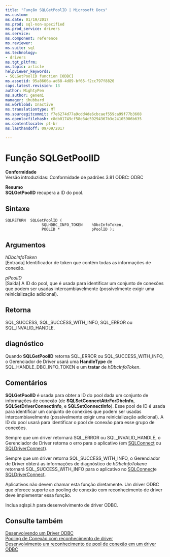 ```yaml
---
title: "Função SQLGetPoolID | Microsoft Docs"
ms.custom: 
ms.date: 01/19/2017
ms.prod: sql-non-specified
ms.prod_service: drivers
ms.service: 
ms.component: reference
ms.reviewer: 
ms.suite: sql
ms.technology:
- drivers
ms.tgt_pltfrm: 
ms.topic: article
helpviewer_keywords:
- SQLGetPoolID function [ODBC]
ms.assetid: 95a8666a-ad68-4d89-bf65-f2cc797f8820
caps.latest.revision: 13
author: MightyPen
ms.author: genemi
manager: jhubbard
ms.workload: Inactive
ms.translationtype: MT
ms.sourcegitcommit: f7e6274d77a9cdd4de6cbcaef559ca99f77b3608
ms.openlocfilehash: c8db01749cf58e34c59294367b3e24105906b635
ms.contentlocale: pt-br
ms.lasthandoff: 09/09/2017

---
```

# <a name="sqlgetpoolid-function"></a>Função SQLGetPoolID
**Conformidade**  
 Versão introduzidas: Conformidade de padrões 3.81 ODBC: ODBC  
  
 **Resumo**  
 **SQLGetPoolID** recupera a ID do pool.  
  
## <a name="syntax"></a>Sintaxe  
  
```  
SQLRETURN  SQLGetPoolID (  
                SQLHDBC_INFO_TOKEN    hDbcInfoToken,  
                POOLID *              pPoolID );  
```  
  
## <a name="arguments"></a>Argumentos  
 *hDbcInfoToken*  
 [Entrada] Identificador de token que contém todas as informações de conexão.  
  
 *pPoolID*  
 [Saída] A ID do pool, que é usada para identificar um conjunto de conexões que podem ser usadas intercambiavelmente (possivelmente exigir uma reinicialização adicional).  
  
## <a name="returns"></a>Retorna  
 SQL_SUCCESS, SQL_SUCCESS_WITH_INFO, SQL_ERROR ou SQL_INVALID_HANDLE.  
  
## <a name="diagnostics"></a>diagnóstico  
 Quando **SQLGetPoolID** retorna SQL_ERROR ou SQL_SUCCESS_WITH_INFO, o Gerenciador de Driver usará uma **HandleType** de SQL_HANDLE_DBC_INFO_TOKEN e um **tratar** de *hDbcInfoToken*.  
  
## <a name="remarks"></a>Comentários  
 **SQLGetPoolID** é usada para obter a ID do pool dada um conjunto de informações de conexão (de **SQLSetConnectAttrForDbcInfo**, **SQLSetDriverConnectInfo**, e  **SQLSetConnectInfo**). Esse pool de ID é usada para identificar um conjunto de conexões que podem ser usadas intercambiavelmente (possivelmente exigir uma reinicialização adicional). A ID do pool usará para identificar o pool de conexão para esse grupo de conexões.  
  
 Sempre que um driver retornará SQL_ERROR ou SQL_INVALID_HANDLE, o Gerenciador de Driver retorna o erro para o aplicativo (em [SQLConnect](../../../odbc/reference/syntax/sqlconnect-function.md) ou [SQLDriverConnect](../../../odbc/reference/syntax/sqldriverconnect-function.md)).  
  
 Sempre que um driver retorna SQL_SUCCESS_WITH_INFO, o Gerenciador de Driver obterá as informações de diagnóstico de *hDbcInfoToken*e retornará SQL_SUCCESS_WITH_INFO para o aplicativo no [SQLConnect](../../../odbc/reference/syntax/sqlconnect-function.md)e [SQLDriverConnect](../../../odbc/reference/syntax/sqldriverconnect-function.md).  
  
 Aplicativos não devem chamar esta função diretamente. Um driver ODBC que oferece suporte ao pooling de conexão com reconhecimento de driver deve implementar essa função.  
  
 Inclua sqlspi.h para desenvolvimento de driver ODBC.  
  
## <a name="see-also"></a>Consulte também  
 [Desenvolvendo um Driver ODBC](../../../odbc/reference/develop-driver/developing-an-odbc-driver.md)   
 [Pooling de Conexão com reconhecimento de driver](../../../odbc/reference/develop-app/driver-aware-connection-pooling.md)   
 [Desenvolvimento um reconhecimento de pool de conexão em um driver ODBC](../../../odbc/reference/develop-driver/developing-connection-pool-awareness-in-an-odbc-driver.md)

